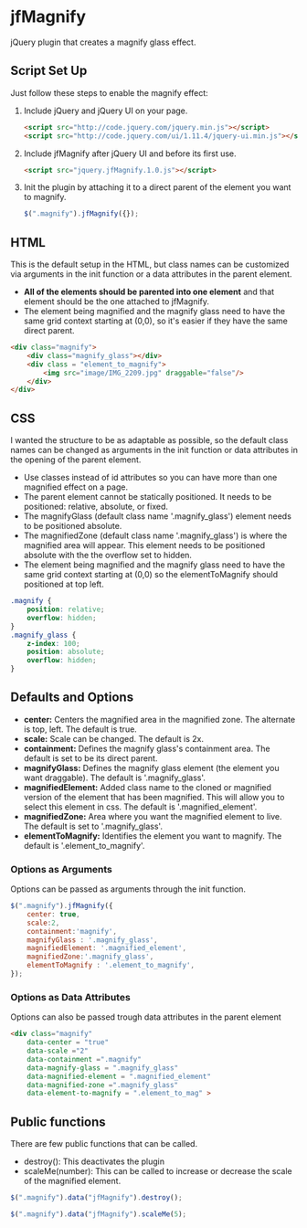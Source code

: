 # jfMagnify
jQuery plugin that creates a magnify glass effect. 

## Script Set Up
Just follow these steps to enable the magnify effect:

1. Include jQuery and jQuery UI on your page.

    ```html
    <script src="http://code.jquery.com/jquery.min.js"></script>
    <script src="http://code.jquery.com/ui/1.11.4/jquery-ui.min.js"></script>
    ```

2. Include jfMagnify after jQuery UI and before its first use.

    ```html
    <script src="jquery.jfMagnify.1.0.js"></script>
    ```

3. Init the plugin by attaching it to a direct parent  of the element you want to magnify.
    ```js
    $(".magnify").jfMagnify({});
    ```

## HTML
This is the default setup in the HTML, but class names can be customized via arguments in the init function or a data attributes in the parent element. 
* __All of the elements should be parented into one element__ and that element should be the one attached to jfMagnify.
* The element being magnified and the magnify glass need to have the same grid context starting at (0,0), so it's easier if they have the same direct parent. 



```html
<div class="magnify">
	<div class="magnify_glass"></div>
	<div class = "element_to_magnify">
		<img src="image/IMG_2209.jpg" draggable="false"/>
	</div>
</div>
```
   
## CSS
I wanted the structure to be as adaptable as possible, so the default class names can be changed as arguments in the init function or data attributes in the opening of the parent element. 
* Use classes instead of id attributes so you can have more than one magnified effect on a page.
* The parent element cannot be statically positioned. It needs to be positioned: relative, absolute, or fixed.
* The magnifyGlass (default class name '.magnify_glass') element needs to be positioned absolute.
* The magnifiedZone (default class name '.magnify_glass') is where the magnified area will appear. This element needs to be positioned absolute with the the overflow set to hidden.
* The element being magnified and the magnify glass need to have the same grid context starting at (0,0) so the elementToMagnify should positioned at top left. 

```css
.magnify {
	position: relative;
	overflow: hidden;
}
.magnify_glass {
	z-index: 100;
	position: absolute;
	overflow: hidden;
}
```

## Defaults and Options
* __center:__ Centers the magnified area in the magnified zone. The alternate is top, left. The default is true.
* __scale:__ Scale can be changed. The default is 2x.
* __containment:__ Defines the magnify glass's containment area. The default is set to be its direct parent.
* __magnifyGlass:__ Defines the magnify glass element (the element you want draggable). The default is '.magnify_glass'.
* __magnifiedElement:__ Added class name to the cloned or magnified version of the element that has been magnified. This will allow you to select this element in css. The default is '.magnified_element'.
* __magnifiedZone:__ Area where you want the magnified element to live. The default is set to '.magnify_glass'.
* __elementToMagnify:__ Identifies the element you want to magnify. The default is '.element_to_magnify'.

### Options as Arguments
Options can be passed as arguments through the init function.
```js
$(".magnify").jfMagnify({
	center: true,
	scale:2,
	containment:'magnify',
	magnifyGlass : '.magnify_glass',
	magnifiedElement: '.magnified_element',
	magnifiedZone:'.magnify_glass',
	elementToMagnify : '.element_to_magnify',
});
```
	
### Options as Data Attributes
Options can also be passed trough data attributes in the parent element
```html
<div class="magnify" 
	data-center = "true"
	data-scale ="2"
	data-containment =".magnify"
	data-magnify-glass = ".magnify_glass"
	data-magnified-element = ".magnified_element"
	data-magnified-zone =".magnify_glass"
	data-element-to-magnify = ".element_to_mag" >
```

## Public functions
There are few public functions that can be called.
* destroy(): This deactivates the plugin
* scaleMe(number): This can be called to increase or decrease the scale of the magnified element. 

```js
$(".magnify").data("jfMagnify").destroy();

$(".magnify").data("jfMagnify").scaleMe(5);
```

